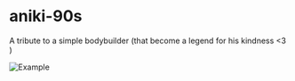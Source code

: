 # aniki-90s

A tribute to a simple bodybuilder (that become a legend for his kindness <3 )

![Example](example.gif)
